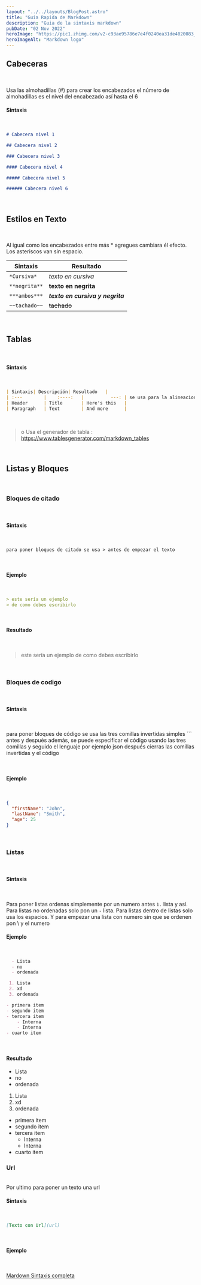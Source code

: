 ```yaml
---
layout: "../../layouts/BlogPost.astro"
title: "Guia Rapida de Markdown"
description: "Guia de la sintaxis markdown"
pubDate: "02 Nov 2022"
heroImage: "https://pic1.zhimg.com/v2-c93ae95786e7e4f0240ea31de4020083_r.jpg?source=172ae18b"
heroImageAlt: "Markdown logo"
---
```


## Cabeceras

<br />

Usa las almohadillas (#) para crear los encabezados el número de almohadillas es el nivel del encabezado así hasta el 6

#### Sintaxis
<br />

```md
# Cabecera nivel 1

## Cabecera nivel 2

### Cabecera nivel 3

#### Cabecera nivel 4

##### Cabecera nivel 5

###### Cabecera nivel 6
```
<br />

## Estilos en Texto
<br />

Al igual como los encabezados entre más \* agregues cambiara él efecto. Los asteriscos van sin espacio.

| **Sintaxis**  | **Resultado**                    |
| ------------- | -------------------------------- |
| `*Cursiva*`   | _texto en cursiva_               |
| `**negrita**` | **texto en negrita**             |
| `***ambos***` | **_texto en cursiva y negrita_** |
| `~~tachado~~` | ~~tachado~~                      |

<br />

## Tablas

<br />

#### Sintaxis
<br />


```markdown
| Sintaxis| Descripción| Resultado   |
| :---        |    :----:   |          ---: | se usa para la alineacion
| Header      | Title       | Here's this   |
| Paragraph   | Text        | And more      |

```
<br />

> o Usa el generador de tabla : https://www.tablesgenerator.com/markdown_tables

<br />

## Listas y Bloques 
<br />

### Bloques de citado
<br />

#### Sintaxis
<br /> 

```md
para poner bloques de citado se usa > antes de empezar el texto
```
<br />

#### Ejemplo
<br />

```md
> este sería un ejemplo
> de como debes escribirlo

```

<br />

#### Resultado

<br />

> este sería un ejemplo
> de como debes escribirlo

<br />

### Bloques de codigo

<br />

#### Sintaxis
<br /> 

para poner bloques de código se usa las tres comillas invertidas simples ``` antes y después  además, se puede especificar el código usando las tres comillas
y seguido el lenguaje por ejemplo json después cierras  las comillas invertidas y el código


<br /> 

#### Ejemplo

<br /> 

```json
{
  "firstName": "John",
  "lastName": "Smith",
  "age": 25
}
``` 

<br /> 


### Listas
<br />

#### Sintaxis
<br /> 

Para poner listas ordenas simplemente por un numero antes `1.` lista y así.
Para listas no ordenadas solo pon un `-` lista.
Para listas dentro de listas solo usa los espacios.
Y para empezar una lista con numero sin que se ordenen pon \ y el numero

#### Ejemplo
<br />

```md 
  - Lista
  - no
  - ordenada

 1. Lista
 2. xd
 3. ordenada

- primera item
- segundo item
- tercera item
    - Interna
    - Interna
- cuarto item
``` 

<br />

#### Resultado
 - Lista 
  - no
  - ordenada

 1. Lista 
 2. xd
 3. ordenada

- primera item
- segundo item
- tercera item
    - Interna
    - Interna
- cuarto item

### Url

<br />
Por ultimo para poner un texto una url 

#### Sintaxis
<br />

```md
[Texto con Url](url)
``` 
<br />

#### Ejemplo
<br />


[Mardown Sintaxis completa](https://www.markdownguide.org/basic-syntax/)
